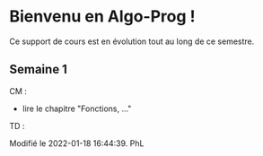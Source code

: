 <!-- #region -->
# Bienvenu en Algo-Prog !

Ce support de cours est en évolution tout au long de ce semestre.

## Semaine 1

CM :

- lire le chapitre "Fonctions, ..."

TD : 




Modifié le 2022-01-18 16:44:39. PhL
<!-- #endregion -->
